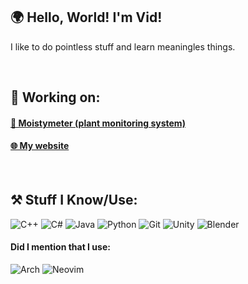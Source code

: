 ## **🌍 Hello, World! I'm Vid!**
I like to do pointless stuff and learn meaningles things. <br>

<br>

## **🔧 Working on:**

#### [🌿 Moistymeter (plant monitoring system)](https://github.com/VidFurlan/Moistymeter)
#### [🌐 My website](https://github.com/VidFurlan/VidFurlan.github.io)

<br>

## **⚒️ Stuff I Know/Use:**
![C++](https://img.shields.io/badge/c++-%23000000.svg?style=for-the-badge&logo=c%2B%2B&logoColor=white)
![C#](https://img.shields.io/badge/c%23-%23000000.svg?style=for-the-badge&logo=c-sharp&logoColor=white)
![Java](https://img.shields.io/badge/java-%23000000.svg?style=for-the-badge&logo=openjdk&logoColor=white)
![Python](https://img.shields.io/badge/python-%23000000?style=for-the-badge&logo=python&logoColor=white)
![Git](https://img.shields.io/badge/git-%23000000.svg?style=for-the-badge&logo=git&logoColor=white)
![Unity](https://img.shields.io/badge/unity-%23000000.svg?style=for-the-badge&logo=unity&logoColor=white)
![Blender](https://img.shields.io/badge/blender-%23000000.svg?style=for-the-badge&logo=blender&logoColor=white)

#### **Did I mention that I use:**
![Arch](https://img.shields.io/badge/Arch%20Linux-%23000000?logo=arch-linux&logoColor=fff&style=for-the-badge)
![Neovim](https://img.shields.io/badge/NeoVim-%23000000.svg?&style=for-the-badge&logo=neovim&logoColor=white)